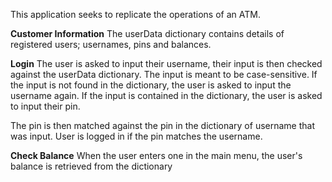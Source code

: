 This application seeks to replicate the operations of an ATM.


**Customer Information**
The userData dictionary contains details of registered users; usernames, pins and balances.


**Login**
The user is asked to input their username, their input is then checked against the userData
dictionary. The input is meant to be case-sensitive. If the input is not found in the dictionary,
the user is asked to input the username again.
If the input is contained in the dictionary, the user is asked to input their pin.

The pin is then matched against the pin in the dictionary of username that was input. 
User is logged in if the pin matches the username.

**Check Balance**
When the user enters one in the main menu, the user's balance is retrieved from the dictionary
